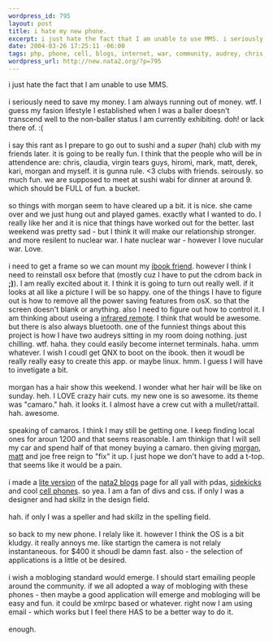 ```yaml
--- 
wordpress_id: 795
layout: post
title: i hate my new phone.
excerpt: i just hate the fact that I am unable to use MMS. i seriously need to save my money. I am always running out of money. wtf. I guess my fasion lifestyle I established when I was a baller doesn't transcend well to the non-baller status I am currently exhibiting. doh! or lack there of. :(i say this rant as I prepare to go out to sushi and a super (hah) club with my friend...
date: 2004-03-26 17:25:11 -06:00
tags: php, phone, cell, blogs, internet, war, community, audrey, chris, linux, design, osx, games, applications, phones, kungfu, hiromi, sushi, nokia
wordpress_url: http://new.nata2.org/?p=795
---
```

i just hate the fact that I am unable to use MMS. <br/><br/>i seriously need to save my money. I am always running out of money. wtf. I guess my fasion lifestyle I established when I was a baller doesn't transcend well to the non-baller status I am currently exhibiting. doh! or lack there of. :(<br/><br/>i say this rant as I prepare to go out to sushi and a <i>super</i> (hah) club with my friends later. it is going to be really fun. I think that the people who will be in attendence are: chris, claudia, virgin tears guys, hiromi, mark, matt, derek, kari, morgan and myself. it is gunna rule. <3 clubs with friends. seirously. so much fun. we are supposed to meet at sushi wabi for dinner at around 9. which should be FULL of fun. a bucket.<br/><br/>so things with morgan seem to have cleared up a bit. it is nice. she came over and we just hung out and played games. exactly what I wanted to do. I really like her and it is nice that things have worked out for the better. last weekend was pretty sad - but I think it will make our relationship stronger. and more resilent to nuclear war. I hate nuclear war - however I love nucular war. Love. <br/><br/>i need to get a frame so we can mount my <a href="http://ironkungfu.com/wiki/index.php/picture%20frame%20ibook">ibook friend</a>. however I think I need to reinstall osx before that (mostly cuz I have to put the cdrom back in <b>;)</b>). I am really excited about it. I think it is going to turn out really well. if it looks at all like a picture I will be so happy. one of the things I have to figure out is how to remove all the power saving features from osX. so that the screen doesn't blank or anything. also I need to figure out how to control it. I am thinking about useing a <a href="http://www.keyspan.com/products/usb/remote/">infrared remote</a>. I think that would be awesome. but there is also always bluetooth. one of the funniest things about this project is how I have two audreys sitting in my room doing nothing. just chilling. wtf. haha. they could easily become internet terminals. haha. umm whatever. I wish I coudl get QNX to boot on the ibook. then it woudl be really really easy to create this app. or maybe linux. hmm. I guess I will have to invetigate a bit. <br/><br/>morgan has a hair show this weekend. I wonder what her hair will be like on sunday. heh. I LOVE crazy hair cuts. my new one is so awesome. its theme was "camaro." hah. it looks it. I almost have a crew cut with a mullet/rattail. hah. awesome. <br/><br/>speaking of camaros. I think I may still be getting one. I keep finding local ones for aroun 1200 and that seems reasonable. I am thinkign that I will sell my car and spend half of that money buying a camaro. then giving <a href="http://nata2.info/?path=pictures%2Fmisc%2Fphone_camera%2Fnokia_6600&amp;img=Nokia6600%28022%29.jpg">morgan</a>, <a href="http://nata2.info/?path=pictures%2Fmisc%2Fphone_camera%2Fnokia_6600&amp;img=Nokia6600%28023%29.jpg">matt</a> and joe free reign to "fix" it up. I just hope we don't have to add a t-top. that seems like it would be a pain. <br/><br/>i made a <a href="http://blogs.nata2.org/lite.php">lite version</a> of the <a href="http://blogs.nata2.org/">nata2 blogs</a> page for all yall with pdas, <a href="http://ironkungfu.com/wiki/index.php/sidekick">sidekicks</a> and cool <a href="http://ironkungfu.com/wiki/index.php/nokia%206600">cell phones</a>. so yea. I am a fan of divs and css. if only I was a designer and had skillz in the design field. <bR><br/>hah. if only I was a speller and had skillz in the spelling field. <br/><br/>so back to my new phone. I relaly like it. however I think the OS is a bit kludgy. it really annoys me. like startign the camera is not relaly instantaneous. for $400 it shoudl be damn fast. also - the selection of applications is a little ot be desired. <br/><br/>i wish a mobloging standard would emerge. I should start emailing people around the community. if we all adopted a way of mobloging with these phones - then maybe a good application will emerge and mobloging will be easy and fun. it could be xmlrpc based or whatever. right now I am using email - which works but I feel there HAS to be a better way to do it. <br/><br/>enough.
